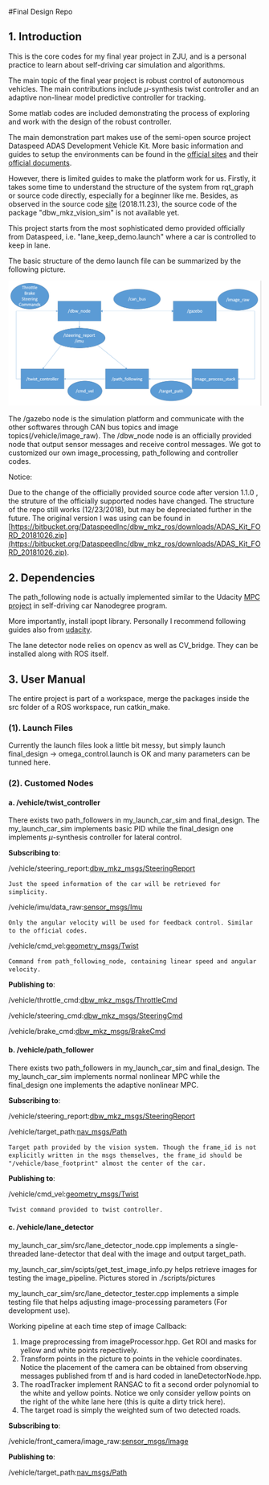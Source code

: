 #Final Design Repo

## 1. Introduction
This is the core codes for my final year project in ZJU, and is a personal practice to learn about self-driving car simulation and algorithms.

The main topic of the final year project is robust control of autonomous vehicles. The main contributions include $\mu$-synthesis twist controller and an adaptive non-linear model predictive controller for tracking. 

Some matlab codes are included demonstrating the process of exploring and work with the design of the robust controller.

The main demonstration part makes use of the semi-open source project Dataspeed ADAS Development Vehicle Kit. More basic information and guides to setup the environments can be found in the [official sites](https://bitbucket.org/DataspeedInc/dbw_mkz_ros) and their [official documents](https://bitbucket.org/DataspeedInc/dbw_mkz_ros/src/4f3e09f7c23e6cb3672092d3c194569a109d884d/ROS_SETUP.md?fileviewer=file-view-default).

However, there is limited guides to make the platform work for us. Firstly, it takes some time to understand the structure of the system from rqt_graph or source code directly, especially for a beginner like me. Besides, as observed in the source code [site](https://bitbucket.org/DataspeedInc/dbw_mkz_ros/src) (2018.11.23), the source code of the package "dbw_mkz_vision_sim" is not available yet.

This project starts from the most sophisticated demo provided officially from Dataspeed, i.e. "lane_keep_demo.launch" where a car is controlled to keep in lane.

The basic structure of the demo launch file can be summarized by the following picture.

![systempicture](./pic/basic_structure.png)

The /gazebo node is the simulation platform and communicate with the other softwares through CAN bus topics and image topics(/vehicle/image_raw). The /dbw_node node is an officially provided node that output sensor messages and receive control messages. We got to customized our own image_processing, path_following and controller codes.

Notice:

Due to the change of the officially provided source code after version 1.1.0 , the struture of the officially supported nodes have changed. The structure of the repo still works (12/23/2018), but may be depreciated further in the future. The original version I was using can be found in [https://bitbucket.org/DataspeedInc/dbw_mkz_ros/downloads/ADAS_Kit_FORD_20181026.zip](https://bitbucket.org/DataspeedInc/dbw_mkz_ros/downloads/ADAS_Kit_FORD_20181026.zip).

## 2. Dependencies
The path_following node is actually implemented similar to the Udacity [MPC project](https://github.com/udacity/CarND-MPC-Project) in self-driving car Nanodegree program. 

More importantly, install ipopt library. Personally I recommend following guides also from [udacity](https://github.com/udacity/CarND-MPC-Project/blob/master/install_Ipopt_CppAD.md). 

The lane detector node relies on opencv as well as CV_bridge. They can be installed along with ROS itself.

## 3. User Manual

The entire project is part of a workspace, merge the packages inside the src folder of a ROS workspace, run catkin_make.


### (1). Launch Files

Currently the launch files look a little bit messy, but simply launch final_design -> omega_control.launch is OK and many parameters can be tunned here.
### (2). Customed Nodes

#### a. /vehicle/twist_controller

There exists two path_followers in my_launch_car_sim and final_design. The my_launch_car_sim implements basic PID while the final_design one implements $\mu$-synthesis controller for lateral control.

<b>Subscribing to</b>:

/vehicle/steering_report:[dbw_mkz_msgs/SteeringReport](https://bitbucket.org/DataspeedInc/dbw_mkz_ros/src/4f3e09f7c23e6cb3672092d3c194569a109d884d/dbw_mkz_msgs/msg/SteeringReport.msg?at=default&fileviewer=file-view-default)

    Just the speed information of the car will be retrieved for simplicity.

/vehicle/imu/data_raw:[sensor_msgs/Imu](http://docs.ros.org/api/sensor_msgs/html/msg/Imu.html)

    Only the angular velocity will be used for feedback control. Similar to the official codes.

/vehicle/cmd_vel:[geometry_msgs/Twist](http://docs.ros.org/api/geometry_msgs/html/msg/Twist.html)

    Command from path_following_node, containing linear speed and angular velocity.

<b>Publishing to</b>:

/vehicle/throttle_cmd:[dbw_mkz_msgs/ThrottleCmd](https://bitbucket.org/DataspeedInc/dbw_mkz_ros/src/4f3e09f7c23e6cb3672092d3c194569a109d884d/dbw_mkz_msgs/msg/ThrottleCmd.msg?at=default&fileviewer=file-view-default)

/vehicle/steering_cmd:[dbw_mkz_msgs/SteeringCmd](https://bitbucket.org/DataspeedInc/dbw_mkz_ros/src/4f3e09f7c23e6cb3672092d3c194569a109d884d/dbw_mkz_msgs/msg/SteeringCmd.msg?at=default&fileviewer=file-view-default)

/vehicle/brake_cmd:[dbw_mkz_msgs/BrakeCmd](https://bitbucket.org/DataspeedInc/dbw_mkz_ros/src/4f3e09f7c23e6cb3672092d3c194569a109d884d/dbw_mkz_msgs/msg/BrakeCmd.msg?at=default&fileviewer=file-view-default)


#### b. /vehicle/path_follower

There exists two path_followers in my_launch_car_sim and final_design. The my_launch_car_sim implements normal nonlinear MPC while the final_design one implements the adaptive nonlinear MPC.

<b>Subscribing to</b>:

/vehicle/steering_report:[dbw_mkz_msgs/SteeringReport](https://bitbucket.org/DataspeedInc/dbw_mkz_ros/src/4f3e09f7c23e6cb3672092d3c194569a109d884d/dbw_mkz_msgs/msg/SteeringReport.msg?at=default&fileviewer=file-view-default)

/vehicle/target_path:[nav_msgs/Path](http://docs.ros.org/api/nav_msgs/html/msg/Path.html)

    Target path provided by the vision system. Though the frame_id is not explicitly written in the msgs themselves, the frame_id should be "/vehicle/base_footprint" almost the center of the car.

<b>Publishing to</b>:

/vehicle/cmd_vel:[geometry_msgs/Twist](http://docs.ros.org/api/geometry_msgs/html/msg/Twist.html)

    Twist command provided to twist controller.

#### c. /vehicle/lane_detector
my_launch_car_sim/src/lane_detector_node.cpp implements a single-threaded lane-detector that deal with the image and output target_path.

my_launch_car_sim/scipts/get_test_image_info.py helps retrieve images for testing the image_pipeline. Pictures stored in ./scripts/pictures

my_launch_car_sim/src/lane_detector_tester.cpp implements a simple testing file that helps adjusting image-processing parameters (For development use).

Working pipeline at each time step of image Callback:

1. Image preprocessing from imageProcessor.hpp. Get ROI and masks for yellow and white points repectively.
2. Transform points in the picture to points in the vehicle coordinates. Notice the placement of the camera can be obtained from observing messages published from tf and is hard coded in laneDetectorNode.hpp.
3. The roadTracker implement RANSAC to fit a second order polynomial to the white and yellow points. Notice we only consider yellow points on the right of the white lane here (this is quite a dirty trick here).
4. The target road is simply the weighted sum of two detected roads.


<b>Subscribing to</b>:

/vehicle/front_camera/image_raw:[sensor_msgs/Image](http://docs.ros.org/melodic/api/sensor_msgs/html/msg/Image.html)



<b>Publishing to</b>:

/vehicle/target_path:[nav_msgs/Path](http://docs.ros.org/api/nav_msgs/html/msg/Path.html)